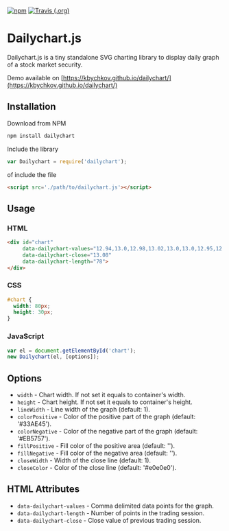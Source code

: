 [![npm](https://img.shields.io/npm/v/dailychart.svg)](https://www.npmjs.com/package/dailychart)
[![Travis (.org)](https://img.shields.io/travis/kbychkov/dailychart.svg)](https://travis-ci.org/kbychkov/dailychart)

# Dailychart.js

Dailychart.js is a tiny standalone SVG charting library to display daily graph of a stock market security.

Demo available on [https://kbychkov.github.io/dailychart/](https://kbychkov.github.io/dailychart/)

## Installation

Download from NPM

```bash
npm install dailychart
```

Include the library

```js
var Dailychart = require('dailychart');
```

of include the file

```html
<script src='./path/to/dailychart.js'></script>
```

## Usage

### HTML

```html
<div id="chart"
     data-dailychart-values="12.94,13.0,12.98,13.02,13.0,13.0,12.95,12.85,13.04,13.13"
     data-dailychart-close="13.08"
     data-dailychart-length="78">
</div>
```

### CSS

```css
#chart {
  width: 80px;
  height: 30px;
}
```

### JavaScript

```js
var el = document.getElementById('chart');
new Dailychart(el, [options]);
```

## Options

- `width` - Chart width. If not set it equals to container's width.
- `height` - Chart height. If not set it equals to container's height.
- `lineWidth` - Line width of the graph (default: 1).
- `colorPositive` - Color of the positive part of the graph (default: '#33AE45').
- `colorNegative` - Color of the negative part of the graph (default: '#EB5757').
- `fillPositive` - Fill color of the positive area (default: '').
- `fillNegative` - Fill color of the negative area (default: '').
- `closeWidth` - Width of the close line (default: 1).
- `closeColor` - Color of the close line (default: '#e0e0e0').

## HTML Attributes

- `data-dailychart-values` - Comma delimited data points for the graph.
- `data-dailychart-length` - Number of points in the trading session.
- `data-dailychart-close` - Close value of previous trading session.
